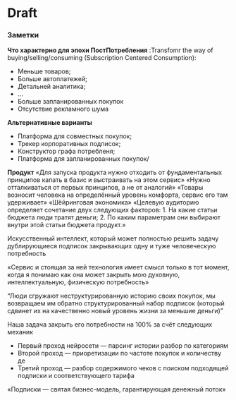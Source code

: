 # Draft

### Заметки

 **Что характерно для эпохи ПостПотребления** :Transfomr the way of buying/selling/consuming \(Subscription Centered Consumption\):

* Меньше товаров;
* Больше автоплатежей;
* Детальней аналитика;
* ...
* Больше запланированных покупок
* Отсутствие рекламного шума

**Альтернативные варианты**

* Платформа для совместных покупок;
* Трекер корпоративных подписок;
* Конструктор графа потребленя;
* Платформа для запланированных покупок/

**Продукт** «Для запуска продукта нужно отходить от фундаментальных принципов капать в базис и выстраивать на этом сервис» «Нужно отталкиваться от первых принципов, а не от аналогий» «Товары возносит человека на определённый уровень комфорта, сервис его там удерживает» «Шёйринговая экономика» «Целевую аудиторию определяет сочетание двух следующих факторов: 1. На какие статьи бюджета люди тратят деньги; 2. По каким параметрам они выбирают внутри этой статьи бюджета продукт.»

Искусственный интеллект, который может полностью решить задачу дублирующиеся подписок закрывающих одну и туже человеческую потребность

«Сервис и стоящая за ней технология имеет смысл только в тот момент, когда я понимаю как она может закрыть мою духовную, интеллектуальную, физическую потребность»

“Люди сгружают неструктурированную историю своих покупок, мы возвращаем им обратно структурированный набор подписок \(который сдвинет их на качественно новый уровень жизни за меньшие деньги\)”

Наша задача закрыть его потребности на 100% за счёт следующих механик

* Первый проход нейросети — парсинг  истории разбор по категориям
* Второй проход — приоретизации по частоте покупок и количеству де
* Третий проход — разбор содержимого чеков с поиском подходящей подписки и соответствующего тарифа

«Подписки — святая бизнес-модель, гарантирующая денежный поток»

